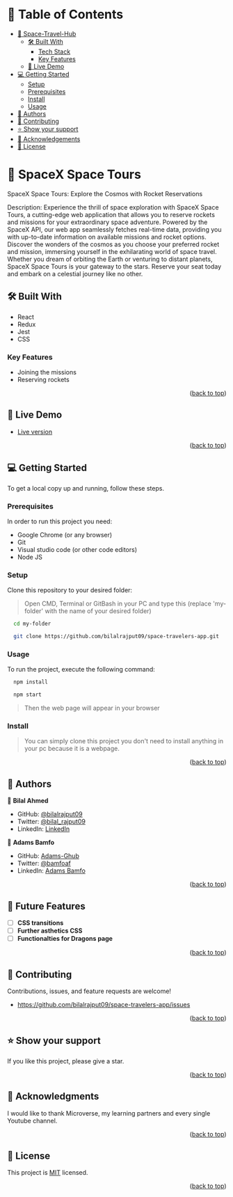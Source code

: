 <a name="readme-top"></a>

<div align="center">
  <br/>
</div>

<!-- TABLE OF CONTENTS -->

# 📗 Table of Contents

- [📖 Space-Travel-Hub](#about-project)
  - [🛠 Built With](#built-with)
    - [Tech Stack](#tech-stack)
    - [Key Features](#key-features)
  - [🚀 Live Demo](#live-demo)
- [💻 Getting Started](#getting-started)
  - [Setup](#setup)
  - [Prerequisites](#prerequisites)
  - [Install](#install)
  - [Usage](#usage)
- [👥 Authors](#authors)
- [🤝 Contributing](#contributing)
- [⭐️ Show your support](#support)
- [🙏 Acknowledgements](#acknowledgements)
- [📝 License](#license)

<!-- PROJECT DESCRIPTION -->

# 📖 SpaceX Space Tours <a name="about-project"></a>

SpaceX Space Tours: Explore the Cosmos with Rocket Reservations

Description: Experience the thrill of space exploration with SpaceX Space Tours, a cutting-edge web application that allows you to reserve rockets and missions for your extraordinary space adventure. Powered by the SpaceX API, our web app seamlessly fetches real-time data, providing you with up-to-date information on available missions and rocket options. Discover the wonders of the cosmos as you choose your preferred rocket and mission, immersing yourself in the exhilarating world of space travel. Whether you dream of orbiting the Earth or venturing to distant planets, SpaceX Space Tours is your gateway to the stars. Reserve your seat today and embark on a celestial journey like no other.


## 🛠 Built With <a name="built-with"></a>

- React
- Redux
- Jest
- CSS

<!-- Features -->

  ### Key Features <a name="key-features"></a>

  - Joining the missions
  - Reserving rockets


<p align="right">(<a href="#readme-top">back to top</a>)</p>


## 🚀 Live Demo <a name="live-demo">
  
  - [Live version]()
  
  
<p align="right">(<a href="#readme-top">back to top</a>)</p>
  
  
<!-- GETTING STARTED -->

## 💻 Getting Started <a name="getting-started"></a>

To get a local copy up and running, follow these steps.

### Prerequisites

In order to run this project you need:

 - Google Chrome (or any browser)
 - Git
 - Visual studio code (or other code editors)
 - Node JS


### Setup

Clone this repository to your desired folder:

> Open CMD, Terminal or GitBash in your PC and type this (replace 'my-folder' with the name of your desired folder)

```sh
  cd my-folder
```
```sh
  git clone https://github.com/bilalrajput09/space-travelers-app.git
```


### Usage

To run the project, execute the following command:

```sh
  npm install
```
```sh
  npm start
```
> Then the web page will appear in your browser

### Install

> You can simply clone this project you don't need to install anything in your pc because it is a webpage.

<p align="right">(<a href="#readme-top">back to top</a>)</p>


<!-- AUTHORS -->

## 👥 Authors <a name="authors"></a>

👤 **Bilal Ahmed**

- GitHub: [@bilalrajput09](https://github.com/bilalrajput09)
- Twitter: [@bilal_rajput09](https://twitter.com/bilal_rajput09)
- LinkedIn: [LinkedIn](https://www.linkedin.com/in/bilal-ahmed-18b12019a/)


👤 **Adams Bamfo**

- GitHub: [Adams-Ghub](https://github.com/Adams-Ghub)
- Twitter: [@bamfoaf](https://twitter.com/bamfoaf)
- LinkedIn: [Adams Bamfo](https://www.linkedin.com/in/adams-bamfo-3aaa3011b/)

<p align="right">(<a href="#readme-top">back to top</a>)</p>

<!-- FUTURE FEATURES -->

## 🔭 Future Features <a name="future-features"></a>

- [ ] **CSS transitions**
- [ ] **Further asthetics CSS**
- [ ] **Functionalties for Dragons page**

<p align="right">(<a href="#readme-top">back to top</a>)</p>

<!-- CONTRIBUTING -->

## 🤝 Contributing <a name="contributing"></a>

Contributions, issues, and feature requests are welcome!

- https://github.com/bilalrajput09/space-travelers-app/issues

<p align="right">(<a href="#readme-top">back to top</a>)</p>

<!-- SUPPORT -->

## ⭐️ Show your support <a name="support"></a>

If you like this project, please give a star.

<p align="right">(<a href="#readme-top">back to top</a>)</p>

<!-- ACKNOWLEDGEMENTS -->

## 🙏 Acknowledgments <a name="acknowledgements"></a>

I would like to thank Microverse, my learning partners and every single Youtube channel.

<p align="right">(<a href="#readme-top">back to top</a>)</p>

<!-- LICENSE -->

## 📝 License <a name="license"></a>

This project is [MIT](./license) licensed.

<p align="right">(<a href="#readme-top">back to top</a>)</p>
